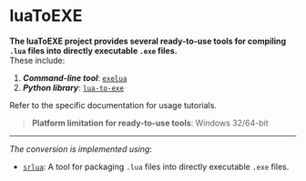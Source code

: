 # luaToEXE  

**The luaToEXE project provides several ready-to-use tools for compiling `.lua` files into directly executable `.exe` files.**  
These include:  

1. ***Command-line tool***: [`exelua`](./exelua/README.md)  
2. ***Python library***: [`lua-to-exe`](./lua-to-exe/README.md)  

Refer to the specific documentation for usage tutorials.  

> **Platform limitation for ready-to-use tools**: Windows 32/64-bit  

---

*The conversion is implemented using*:  

- [`srlua`](https://github.com/LuaDist/srlua): A tool for packaging `.lua` files into directly executable `.exe` files.
